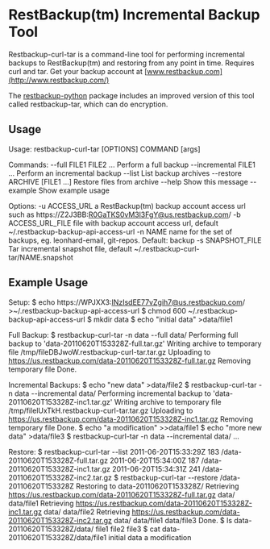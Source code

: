 RestBackup(tm) Incremental Backup Tool
======================================

Restbackup-curl-tar is a command-line tool for performing incremental backups to
RestBackup(tm) and restoring from any point in time.  Requires curl and tar.
Get your backup account at [www.restbackup.com](http://www.restbackup.com/)

The
[restbackup-python](https://github.com/mleonhard/restbackup-python)
package includes an improved version of this tool called
restbackup-tar, which can do encryption.

Usage
-----

Usage: restbackup-curl-tar [OPTIONS] COMMAND [args]

Commands:
 --full FILE1 FILE2 ...        Perform a full backup
 --incremental FILE1 ...       Perform an incremental backup
 --list                        List backup archives
 --restore ARCHIVE [FILE1 ...] Restore files from archive
 --help                        Show this message
 --example                     Show example usage

Options:
 -u ACCESS_URL       a RestBackup(tm) backup account access url such as
                     https://Z2J3BB:R0GaTKS0vM3l3FgY@us.restbackup.com/
 -b ACCESS_URL_FILE  file with backup account access url, default
                     ~/.restbackup-backup-api-access-url
 -n NAME             name for the set of backups, eg. leonhard-email, git-repos.
                     Default: backup
 -s SNAPSHOT_FILE    Tar incremental snapshot file, default
                     ~/.restbackup-curl-tar/NAME.snapshot

Example Usage
-------------

Setup:
 $ echo https://WPJXX3:INzIsdEE77vZgih7@us.restbackup.com/ >~/.restbackup-backup-api-access-url
 $ chmod 600 ~/.restbackup-backup-api-access-url
 $ mkdir data
 $ echo "initial data" >data/file1

Full Backup:
 $ restbackup-curl-tar -n data --full data/
 Performing full backup to 'data-20110620T153328Z-full.tar.gz'
 Writing archive to temporary file /tmp/fileDBJwoW.restbackup-curl-tar.tar.gz
 Uploading to https://us.restbackup.com/data-20110620T153328Z-full.tar.gz
 Removing temporary file
 Done.

Incremental Backups:
 $ echo "new data" >data/file2
 $ restbackup-curl-tar -n data --incremental data/
 Performing incremental backup to 'data-20110620T153328Z-inc1.tar.gz'
 Writing archive to temporary file /tmp/filelUxTkH.restbackup-curl-tar.tar.gz
 Uploading to https://us.restbackup.com/data-20110620T153328Z-inc1.tar.gz
 Removing temporary file
 Done.
 $ echo "a modification" >>data/file1
 $ echo "more new data" >data/file3
 $ restbackup-curl-tar -n data --incremental data/
 ...

Restore:
 $ restbackup-curl-tar --list
 2011-06-20T15:33:29Z   183     /data-20110620T153328Z-full.tar.gz
 2011-06-20T15:34:00Z   187     /data-20110620T153328Z-inc1.tar.gz
 2011-06-20T15:34:31Z   241     /data-20110620T153328Z-inc2.tar.gz
 $ restbackup-curl-tar --restore /data-20110620T153328Z
 Restoring to data-20110620T153328Z/
 Retrieving https://us.restbackup.com/data-20110620T153328Z-full.tar.gz
 data/
 data/file1
 Retrieving https://us.restbackup.com/data-20110620T153328Z-inc1.tar.gz
 data/
 data/file2
 Retrieving https://us.restbackup.com/data-20110620T153328Z-inc2.tar.gz
 data/
 data/file1
 data/file3
 Done.
 $ ls data-20110620T153328Z/data/
 file1  file2  file3
 $ cat data-20110620T153328Z/data/file1
 initial data
 a modification
